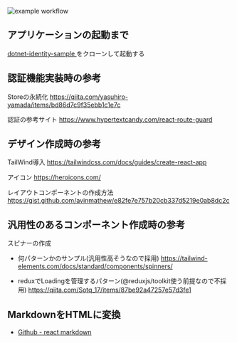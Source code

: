 ![example workflow](https://github.com/koki-2424/redux-auth-sample/actions/workflows/azure-static-web-apps-witty-sky-036e07200.yml/badge.svg)

## アプリケーションの起動まで

[dotnet-identity-sample
](https://github.com/koki-2424/dotnet-identity-sample)
をクローンして起動する

## 認証機能実装時の参考

Storeの永続化
https://qiita.com/yasuhiro-yamada/items/bd86d7c9f35ebb1c1e7c


認証の参考サイト
https://www.hypertextcandy.com/react-route-guard


## デザイン作成時の参考

TailWind導入
https://tailwindcss.com/docs/guides/create-react-app

アイコン
https://heroicons.com/

レイアウトコンポーネントの作成方法
https://gist.github.com/avinmathew/e82fe7e757b20cb337d5219e0ab8dc2c

## 汎用性のあるコンポーネント作成時の参考

スピナーの作成

- 何パターンかのサンプル(汎用性高そうなので採用)
https://tailwind-elements.com/docs/standard/components/spinners/

- reduxでLoadingを管理するパターン(@reduxjs/toolkit使う前提なので不採用)
https://qiita.com/Sotq_17/items/87be92a47257e57d3fe1


## MarkdownをHTMLに変換

- [Github - react markdown](https://github.com/remarkjs/react-markdown)